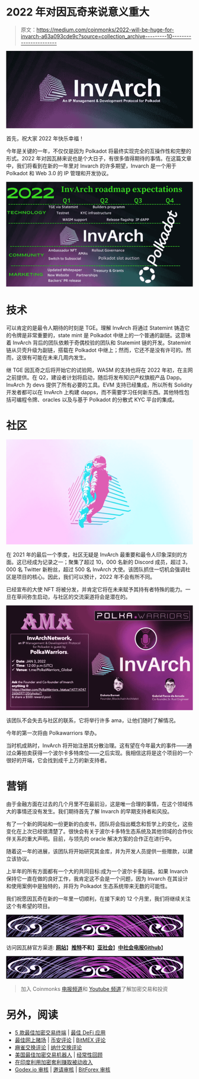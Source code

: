 # 2022 年对因瓦奇来说意义重大

> 原文：<https://medium.com/coinmonks/2022-will-be-huge-for-invarch-a63a093cde9c?source=collection_archive---------10----------------------->

![](img/78049ebb729d4e12526feb74568dd08e.png)

首先，祝大家 2022 年快乐幸福！

今年是关键的一年，不仅仅是因为 Polkadot 将最终实现完全的互操作性和完整的形式。2022 年对因瓦赫来说也是个大日子，有很多值得期待的事情。在这篇文章中，我们将看到在新的一年里对 Invarch 的许多期望，Invarch 是一个用于 Polkadot 和 Web 3.0 的 IP 管理和开发协议。

![](img/c6999b8062b9149aa957cb87739a1e68.png)

# 技术

可以肯定的是最令人期待的时刻是 TGE。理解 InvArch 将通过 Statemint 铸造它的令牌是非常重要的，state mint 是 Polkadot 中继上的一个普通的副链。这意味着 InvArch 背后的团队依赖于奇偶校验的团队和 Statemint 链的开发。Statemint 链从贝壳升级为副链，搭载在 Polkadot 中继上；然而，它还不是没有许可的。然而，这很有可能在未来几周内发生。

继 TGE 因瓦奇之后将开始它的试验网，WASM 的支持也将在 2022 年初，在主网之前提供。在 Q2，建设者计划将启动，随后将发布知识产权旗舰产品 Dapp。InvArch 为 devs 提供了所有必要的工具。EVM 支持已经集成，所以所有 Solidity 开发者都可以在 InvArch 上构建 dapps，而不需要学习任何新东西。其他特性包括可编程令牌、oracles 以及与基于 Polkadot 的分散式 KYC 平台的集成。

# 社区

![](img/a4e6400aa28d42574c9a75e35a6a1b42.png)

在 2021 年的最后一个季度，社区无疑是 InvArch 最重要和最令人印象深刻的方面。这已经成为记录之一；聚集了超过 10，000 名新的 Discord 成员，超过 3，000 名 Twitter 新粉丝，超过 500 名 InvArch 大使。该团队抓住一切机会强调社区是项目的核心。因此，我们可以预计，2022 年不会有所不同。

已经宣布的大使 NFT 将被分发，并肯定它将在未来赋予其持有者特殊的能力。一旦在草间弥生启动，与社区的交流渠道将会是潜在的。

![](img/5349a6850d91efe385bb7b170b7d6b9d.png)

该团队不会失去与社区的联系，它将举行许多 ama，让他们随时了解情况。

今年的第一次将由 Polkawarriors 举办。

当时机成熟时，InvArch 将开始注册其分散治理。这有望在今年最大的事件——通过众筹拍卖获得一个波尔卡多特席位——之后实现。我相信这将是这个项目的一个很好的开端，它会找到成千上万的新支持者。

# 营销

由于金融方面在过去的几个月里不在最前沿，这是唯一合理的事情，在这个领域伟大的事情还没有发生。我们期待首先了解 Invarch 的早期支持者和风投。

有了一个新的网站和一份更新的白皮书，团队将会指出概念和哲学上的变化，这些变化在上次已经很清楚了。很快会有关于波尔卡多特生态系统及其他领域的合作伙伴关系的重大声明。目前，与领先的 oracle 解决方案的合作正在进行中。

随着这一年的进展，该团队将开始研究其金库，并为开发人员提供一些赠款，以建立该协议。

上半年的所有方面都有一个大的共同目标:成为一个波尔卡多副链。如果 Invarch 保持它一直在做的良好工作，我肯定这不会是一个问题，因为 Invarch 在其设计和使用案例中是独特的，并将为 Polkadot 生态系统带来无数的可能性。

我们祝愿因瓦奇在新的一年里一切顺利，在接下来的 12 个月里，我们将继续关注这个有希望的项目。

![](img/e80728fe9b2401467a1ac3e379dafd38.png)

访问因瓦赫官方渠道:
[**网站**](https://invarch.network/)】[**推特**](https://twitter.com/InvArchNetwork)**不和**】[**亚社会**](https://app.subsocial.network/5857)】[**中社会**](https://invarch.medium.com/)[**电报**](https://t.me/InvArch)[**Github**](https://github.com/Invarch)】

![](img/e80728fe9b2401467a1ac3e379dafd38.png)

> 加入 Coinmonks [电报频道](https://t.me/coincodecap)和 [Youtube 频道](https://www.youtube.com/c/coinmonks/videos)了解加密交易和投资

# 另外，阅读

*   [5 款最佳加密交易终端](https://coincodecap.com/crypto-trading-terminals) | [最佳 DeFi 应用](https://coincodecap.com/best-defi-apps)
*   [最佳网上赌场](https://coincodecap.com/best-online-casinos) | [币安评论](/coinmonks/binance-review-ee10d3bf3b6e) | [BitMEX 评论](https://coincodecap.com/bitmex-review)
*   [麻雀交换评论](https://coincodecap.com/sparrow-exchange-review) | [纳什交换评论](https://coincodecap.com/nash-exchange-review)
*   [美国最佳加密交易机器人](https://coincodecap.com/crypto-trading-bots-in-the-us) | [经常性回顾](https://coincodecap.com/changelly-review)
*   [在印度利用加密套利赚取被动收入](https://coincodecap.com/crypto-arbitrage-in-india)
*   [Godex.io 审核](/coinmonks/godex-io-review-7366086519fb) | [邀请审核](/coinmonks/invity-review-70f3030c0502) | [BitForex 审核](https://coincodecap.com/bitforex-review)
